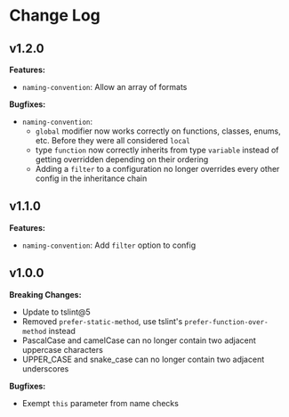 # Change Log

## v1.2.0
**Features:**
* `naming-convention`: Allow an array of formats

**Bugfixes:**
* `naming-convention`:
  * `global` modifier now works correctly on functions, classes, enums, etc. Before they were all considered `local`
  * type `function` now correctly inherits from type `variable` instead of getting overridden depending on their ordering
  * Adding a `filter` to a configuration no longer overrides every other config in the inheritance chain

## v1.1.0

**Features:**
* `naming-convention`: Add `filter` option to config

## v1.0.0

**Breaking Changes:**
* Update to tslint@5
* Removed `prefer-static-method`, use tslint's `prefer-function-over-method` instead
* PascalCase and camelCase can no longer contain two adjacent uppercase characters
* UPPER_CASE and snake_case can no longer contain two adjacent underscores

**Bugfixes:**
* Exempt `this` parameter from name checks